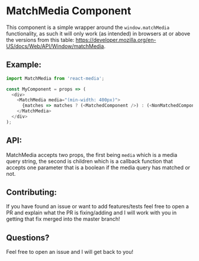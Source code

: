 # MatchMedia Component

This component is a simple wrapper around the `window.matchMedia` functionality,
as such it will only work (as intended) in browsers at or above the versions from this
table: https://developer.mozilla.org/en-US/docs/Web/API/Window/matchMedia.

## Example:

```Javascript
import MatchMedia from 'react-media';

const MyComponent = props => (
  <div>
    <MatchMedia media="(min-width: 400px)">
      {matches => matches ? (<MatchedComponent />) : (<NonMatchedComponent />)}
    </MatchMedia>
  </div>
);
```


## API:

MatchMedia accepts two props, the first being `media` which is a media query string, the
 second is children which is a callback function that accepts one parameter that is a 
boolean if the media query has matched or not.


## Contributing:

If you have found an issue or want to add features/tests feel free to open a PR 
and explain what the PR is fixing/adding and I will work with you in getting that fix 
merged into the master branch!

## Questions?

Feel free to open an issue and I will get back to you!

